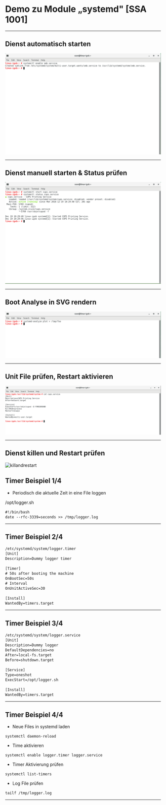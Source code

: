 # Demo zu Module „systemd" [SSA 1001]

--------------------------------------------------------------------------------

## Dienst automatisch starten

![enable](pics_02/enable.png)

--------------------------------------------------------------------------------

## Dienst manuell starten & Status prüfen

![status](pics_02/status.png)

--------------------------------------------------------------------------------

## Boot Analyse in SVG rendern

![boot](pics_02/boot.png)

--------------------------------------------------------------------------------

## Unit File prüfen, Restart aktivieren

![check](pics_02/check.png)

--------------------------------------------------------------------------------

## Dienst killen und Restart prüfen

![killandrestart](pics_02/killandrestart.png)

## Timer Beispiel 1/4

* Periodisch die aktuelle Zeit in eine File loggen

/opt/logger.sh

```shell
#!/bin/bash
date --rfc-3339=seconds >> /tmp/logger.log
```

---

## Timer Beispiel 2/4

```shell
/etc/systemd/system/logger.timer
[Unit]
Description=Dummy logger timer

[Timer]
# 50s after booting the machine
OnBootSec=50s
# Interval
OnUnitActiveSec=30

[Install]
WantedBy=timers.target
```

---

## Timer Beispiel 3/4
```shell
/etc/systemd/system/logger.service
[Unit]
Description=Dummy logger
DefaultDependencies=no
After=local-fs.target
Before=shutdown.target

[Service]
Type=oneshot
ExecStart=/opt/logger.sh

[Install]
WantedBy=timers.target
```

---

## Timer Beispiel 4/4

* Neue Files in systemd laden
```shell
systemctl daemon-reload
```

* Time aktivieren
```shell
systemctl enable logger.timer logger.service
```

* Timer Aktivierung prüfen
```shell
systemctl list-timers
```

* Log File prüfen
```shell
tailf /tmp/logger.log
```

---
